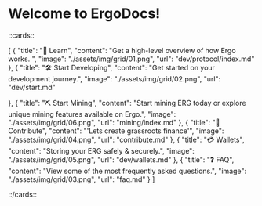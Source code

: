 # Welcome to ErgoDocs!

::cards::

[
  {
    "title": "🔬 Learn",
    "content": "Get a high-level overview of how Ergo works. ",
    "image": "./assets/img/grid/01.png",
    "url": "dev/protocol/index.md"
  },
  {
    "title": "🛠 Start Developing",
    "content": "Get started on your development journey.",
    "image": "./assets/img/grid/02.png",
    "url": "dev/start.md"

  },
  {
    "title": "⛏ Start Mining",
    "content": "Start mining ERG today or explore unique mining features available on Ergo.",
    "image": "./assets/img/grid/06.png",
    "url": "mining/index.md"
  },
  {
    "title": "🤝 Contribute",
    "content": "'Lets create grassroots finance'",
    "image": "./assets/img/grid/04.png",
    "url": "contribute.md"
  },
  {
    "title": "💳 Wallets",
    "content": "Storing your ERG safely & securely.",
    "image": "./assets/img/grid/05.png",
    "url": "dev/wallets.md"
  },
  {
    "title": "❓ FAQ",
    "content": "View some of the most frequently asked questions.",
    "image": "./assets/img/grid/03.png",
    "url": "faq.md"
  }
]

::/cards::
